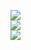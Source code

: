 ![](https://github-readme-stats.vercel.app/api?username=LuauCoded&theme=tokyonight&hide_border=false&include_all_commits=true&count_private=false)<br/>
![](https://github-readme-streak-stats.herokuapp.com/?user=LuauCoded&theme=tokyonight&hide_border=false)<br/>
![](https://github-readme-stats.vercel.app/api/top-langs/?username=LuauCoded&theme=tokyonight&hide_border=false&include_all_commits=true&count_private=false&layout=compact)
<!-- Proudly created with GPRM ( https://gprm.itsvg.in ) -->
